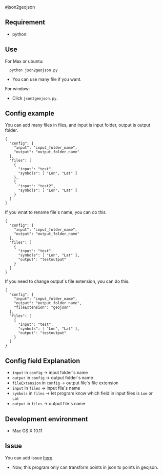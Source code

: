 #json2geojson

## Requirement

- python

## Use

For Max or ubuntu:

```
  python json2geojson.py
```
- You can use many file if you want.

For window:

- Click `json2geojson.py`.

## Config example

You can add many files in files, and input is input folder, output is output folder.

```
{
  "config": {
    "input": "input_folder_name",
    "output": "output_folder_name"
  },  
  "files": [
    {   
      "input": "test",
      "symbols": [ "Lon", "Lat" ]
    },
    {   
      "input": "test2",
      "symbols": [ "Lon", "Lat" ]
    }
  ]
}
```

If you wnat to rename file`s name, you can do this.

```
{
  "config": {
    "input": "input_folder_name",
    "output": "output_folder_name"
  },  
  "files": [
    {   
      "input": "test",
      "symbols": [ "Lon", "Lat" ],
      "output": "testoutput"
    }
  ]
}
```

If you need to change output`s file extension, you can do this.

```
{
  "config": {
    "input": "input_folder_name",
    "output": "output_folder_name",
    "fileExtension": "geojson"
  },  
  "files": [
    {   
      "input": "test",
      "symbols": [ "Lon", "Lat" ],
      "output": "testoutput"
    }
  ]
}
```

## Config field Explanation

- `input` in `config` -> input folder`s name
- `output` in `config` -> output folder`s name
- `fileExtension` in `config` -> output file`s file extension
- `input` in `files` -> input file`s name
- `symbols` in `files` -> let program know which field in input files is `Lon` or `Lat`
- `output` in `files` -> output file`s name

## Development environment

- Mac OS X 10.11

## Issue

You can add issue [here](https://github.com/HsuTing/json2geojson/issues).

- Now, this program only can transform points in json to points in geojson.
